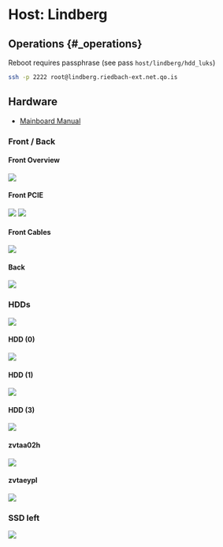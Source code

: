 # Host: Lindberg

## Operations {#\_operations}

Reboot requires passphrase (see pass `host/lindberg/hdd_luks`)

```bash
ssh -p 2222 root@lindberg.riedbach-ext.net.qo.is
```

## Hardware

- [Mainboard Manual](docs/X570Pro4-mainboard-manual.pdf)

### Front / Back

#### Front Overview

![](docs/front_full.jpg)

#### Front PCIE

![](docs/front_pcie_overview.jpg)
![](docs/front_pcie_ssd.jpg)

#### Front Cables

![](docs/front_cables.jpg)

#### Back

![](docs/back_overview.jpg)

### HDDs

![](docs/back_hdds.jpg)

#### HDD (0)

![](docs/hdd_0.jpg)

#### HDD (1)

![](docs/hdd_1.jpg)

#### HDD (3)

![](docs/hdd_3.jpg)

#### zvtaa02h

![](docs/hdd_zvtaa02h.jpg)

#### zvtaeypl

![](docs/hdd_zvtaeypl.jpg)

### SSD left

![](docs/ssd_1_left.jpg)
